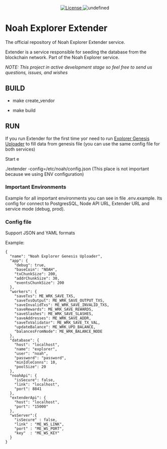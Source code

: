 <p align="center" style="text-align: center;">
    <a href="https://github.com/noah-blockchain/noah-explorer-extender/blob/master/LICENSE">
        <img src="https://img.shields.io/packagist/l/doctrine/orm.svg" alt="License">
    </a>
    <img alt="undefined" src="https://img.shields.io/github/last-commit/noah-blockchain/noah-explorer-extender.svg">
</p>

# Noah Explorer Extender

The official repository of Noah Explorer Extender service.

Extender is a service responsible for seeding the database from the blockchain network. Part of the Noah Explorer service.

_NOTE: This project in active development stage so feel free to send us questions, issues, and wishes_

## BUILD

- make create_vendor

- make build

## RUN

If you run Extender for the first time yoг need to run  [Explorer Genesis Uploader](https://github.com/noah-blockchain/explorer-genesis-uploader)
to fill data from genesis file (you can use the same config file for both services)

Start e

./extender -config=/etc/noah/config.json (This place is not important because we using ENV configuration)

### Important Environments

Example for all important environments you can see in file .env.example.
Its config for connect to PostgresSQL, Node API URL, Extender URL and service mode (debug, prod).

### Config file

Support JSON and YAML formats 

Example:

```
{
  "name": "Noah Explorer Genesis Uploader",
  "app": {
    "debug": true,
    "baseCoin": "NOAH",
    "txChunkSize": 200,
    "addrChunkSize": 30,
    "eventsChunkSize": 200
  },
  "workers": {
    "saveTxs": ME_WRK_SAVE_TXS,
    "saveTxsOutput": ME_WRK_SAVE_OUTPUT_TXS,
    "saveInvalidTxs": ME_WRK_SAVE_INVALID_TXS,
    "saveRewards": ME_WRK_SAVE_REWARDS,
    "saveSlashes": ME_WRK_SAVE_SLASHES,
    "saveAddresses": ME_WRK_SAVE_ADDR,
    "saveTxValidator": ME_WRK_SAVE_TX_VAL,
    "updateBalance": ME_WRK_UPD_BALANCE,
    "balancesFromNode": ME_WRK_BALANCE_NODE
  },
  "database": {
    "host": "localhost",
    "name": "explorer",
    "user": "noah",
    "password": "password",
    "minIdleConns": 10,
    "poolSize": 20
  },
  "noahApi": {
    "isSecure": false,
    "link": "localhost",
    "port": 8841
  },
  "extenderApi": {
    "host": "localhost",
    "port": "15000"
  },
  "wsServer":{
    "isSecure" : false,
    "link" : "ME_WS_LINK",
    "port" : "ME_WS_PORT",
    "key"  : "ME_WS_KEY"
  }
}
```
